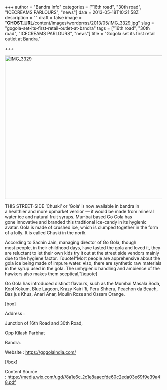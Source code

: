 +++
author = "Bandra Info"
categories = ["16th road", "30th road", "ICECREAMS PARLOURS", "news"]
date = 2013-05-18T10:21:58Z
description = ""
draft = false
image = "__GHOST_URL__/content/images/wordpress/2013/05/IMG_3329.jpg"
slug = "gogola-set-its-first-retail-outlet-at-bandra"
tags = ["16th road", "30th road", "ICECREAMS PARLOURS", "news"]
title = "Gogola set its first retail outlet at Bandra."

+++


<p style="text-align: left;"><a href="https://i2.wp.com/bandra.info/wp-content/uploads/2013/05/IMG_3329.jpg?ssl=1"><img loading="lazy" class="aligncenter  wp-image-2070" alt="IMG_3329" src="https://i2.wp.com/bandra.info/wp-content/uploads/2013/05/IMG_3329.jpg?resize=614%2C461&#038;ssl=1" width="614" height="461" srcset="https://i2.wp.com/bandra.info/wp-content/uploads/2013/05/IMG_3329.jpg?resize=1024%2C768&amp;ssl=1 1024w, https://i2.wp.com/bandra.info/wp-content/uploads/2013/05/IMG_3329.jpg?resize=300%2C225&amp;ssl=1 300w, https://i2.wp.com/bandra.info/wp-content/uploads/2013/05/IMG_3329.jpg?w=2048&amp;ssl=1 2048w, https://i2.wp.com/bandra.info/wp-content/uploads/2013/05/IMG_3329.jpg?w=1700&amp;ssl=1 1700w" sizes="(max-width: 614px) 100vw, 614px" data-recalc-dims="1" /></a></p>
<p>THIS STREET-SIDE ‘Chuski’ or ‘Gola’ is now available in bandra in a healthier and more upmarket version — it would be made from mineral water ice and natural fruit syrups. Mumbai based Go Gola has gone innovative and branded this traditional ice-candy in its hygienic avatar. Gola is made of crushed ice, which is clumped together in the form of a lolly. It is called Chuski in the north.</p>
<p>According to Sachin Jain, managing director of Go Gola, though most people, in their childhood days, have tasted the gola and loved it, they are reluctant to let their own kids try it out at the street side vendors mainly due to the hygiene factor.  [quote]“Most people are apprehensive about the gola ice being made of impure water. Also, there are synthetic raw materials in the syrup used in the gola. The unhygienic handling and ambience of the hawkers also makes them sceptical,”[/quote]</p>
<p>Go Gola has introduced distinct flavours, such as the Mumbai Masala Soda, Kool Kokum, Blue Lagoon, Krazy Kairi Ri, Peru Shheru, Peachon da Beach, Bas jus Khus, Anari Anar, Moulin Roze and Ossam Orange.</p>
<p>[box]</p>
<p>Address :</p>
<p>Junction of 16th Road and 30th Road,</p>
<p>Opp Kilash Parbhat</p>
<p>Bandra.</p>
<p>Website : <a href="https://gogolaindia.com/">https://gogolaindia.com/</a></p>
<p>[/box]</p>
<p>Content Source : <a href="https://media.wix.com/ugd//8a1e6c_2c1e8aaecfde60c2eda03e69f9e39a48.pdf">https://media.wix.com/ugd//8a1e6c_2c1e8aaecfde60c2eda03e69f9e39a48.pdf</a></p>



